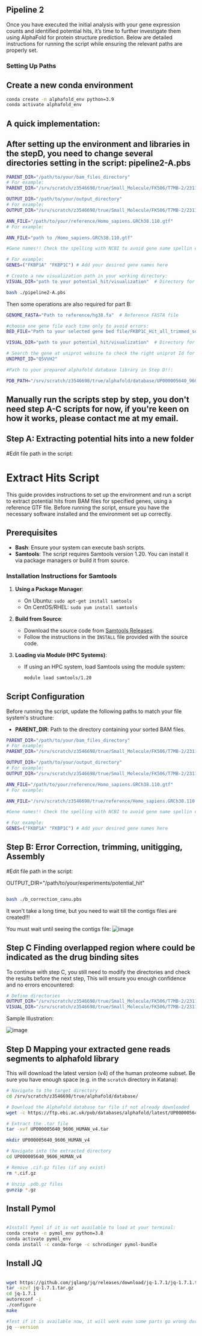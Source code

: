 ## Pipeline 2

Once you have executed the initial analysis with your gene expression counts and identified potential hits, it’s time to further investigate them using AlphaFold for protein structure prediction. Below are detailed instructions for running the script while ensuring the relevant paths are properly set.

### Setting Up Paths
## Create a new conda environment
```bash
conda create -n alphafold_env python=3.9
conda activate alphafold_env
```

## A quick implementation:

## After setting up the environment and libraries in the stepD, you need to change several directories setting in the script: pipeline2-A.pbs

```bash
PARENT_DIR="/path/to/your/bam_files_directory"
# For example:
PARENT_DIR="/srv/scratch/z3546698/true/Small_Molecule/FK506/T7MB-2/231119/R3/step2"

OUTPUT_DIR="/path/to/your/output_directory"
# For example:
OUTPUT_DIR="/srv/scratch/z3546698/true/Small_Molecule/FK506/T7MB-2/231119/potential_hit"

ANN_FILE="/path/to/your/reference/Homo_sapiens.GRCh38.110.gtf"
# For example:

ANN_FILE="path to /Homo_sapiens.GRCh38.110.gtf"

#Gene names!! Check the spelling with NCBI to avoid gene name spellin errors:

# For example:
GENES=("FKBP1A" "FKBP1C") # Add your desired gene names here

# Create a new visualization path in your working directory:
VISUAL_DIR="path to your potential_hit/visualization"  # Directory for visualizations

bash ./pipeline2-A.pbs
```

Then some operations are also required for part B:

```bash
GENOME_FASTA="Path to reference/hg38.fa"  # Reference FASTA file

#choose one gene file each time only to avoid errors:
BED_FILE="Path to your selected gene bed file/FKBP1C_Hit_all_trimmed_sorted_merged.bed"  # BED file with high coverage regions

VISUAL_DIR="path to your potential_hit/visualization"  # Directory for visualizations

# Search the gene at uniprot website to check the right uniprot Id for each gene and edit:
UNIPROT_ID="Q5VVH2"

#Path to your prepared alphafold database library in Step D!!:

PDB_PATH="/srv/scratch/z3546698/true/alphafold/database/UP000005640_9606_HUMAN_v4/AF-${UNIPROT_ID}-F1-model_v4.pdb"

```


## Manually run the scripts step by step, you don't need step A-C scripts for now, if you're keen on how it works, please contact me at my email.


## Step A: Extracting potential hits into a new folder

#Edit file path in the script:

# Extract Hits Script

This guide provides instructions to set up the environment and run a script to extract potential hits from BAM files for specified genes, using a reference GTF file. Before running the script, ensure you have the necessary software installed and the environment set up correctly.

## Prerequisites

- **Bash**: Ensure your system can execute bash scripts.
- **Samtools**: The script requires Samtools version 1.20. You can install it via package managers or build it from source.

### Installation Instructions for Samtools

1. **Using a Package Manager**:
   - On Ubuntu: `sudo apt-get install samtools`
   - On CentOS/RHEL: `sudo yum install samtools`

2. **Build from Source**:
   - Download the source code from [Samtools Releases](https://github.com/samtools/samtools/releases).
   - Follow the instructions in the `INSTALL` file provided with the source code.

3. **Loading via Module (HPC Systems)**:
   - If using an HPC system, load Samtools using the module system:
     ```bash
     module load samtools/1.20
     ```

## Script Configuration

Before running the script, update the following paths to match your file system's structure:

- **PARENT_DIR**: Path to the directory containing your sorted BAM files.

```bash
PARENT_DIR="/path/to/your/bam_files_directory"
# For example:
PARENT_DIR="/srv/scratch/z3546698/true/Small_Molecule/FK506/T7MB-2/231119/R3/step2"

OUTPUT_DIR="/path/to/your/output_directory"
# For example:
OUTPUT_DIR="/srv/scratch/z3546698/true/Small_Molecule/FK506/T7MB-2/231119/potential_hit"

ANN_FILE="/path/to/your/reference/Homo_sapiens.GRCh38.110.gtf"
# For example:

ANN_FILE="/srv/scratch/z3546698/true/reference/Homo_sapiens.GRCh38.110.gtf"

#Gene names!! Check the spelling with NCBI to avoid gene name spellin errors:

# For example:
GENES=("FKBP1A" "FKBP1C") # Add your desired gene names here


```

## Step B: Error Correction, trimming, unitigging, Assembly

#Edit file path in the script:

OUTPUT_DIR="/path/to/your/experiments/potential_hit"

```bash

bash ./b_correction_canu.pbs

```

It won't take a long time, but you need to wait till the contigs files are created!!!

You must wait until seeing the contigs file:
![image](https://github.com/user-attachments/assets/ffd066f3-b994-4549-9a62-f2993a58fa5c)

## Step C Finding overlapped region where could be indicated as the drug binding sites

To continue with step C, you still need to modify the directories and check the results before the next step,
This will ensure you enough confidence and no errors encountered:

```bash
# Define directories
OUTPUT_DIR="/srv/scratch/z3546698/true/Small_Molecule/FK506/T7MB-2/231119/potential_hit"
VISUAL_DIR="/srv/scratch/z3546698/true/Small_Molecule/FK506/T7MB-2/231119/potential_hit/visualization"

```



Sample Illustration:

![image](https://github.com/user-attachments/assets/a686583f-6922-49f9-978f-19294cd709c4)


## Step D Mapping your extracted gene reads segments to alphafold library


This will download the latest version (v4) of the human proteome subset. Be sure you have enough space (e.g. in the `scratch` directory in Katana):
```bash
# Navigate to the target directory
cd /srv/scratch/z3546698/true/alphafold/database/

# Download the AlphaFold database tar file if not already downloaded
wget -c https://ftp.ebi.ac.uk/pub/databases/alphafold/latest/UP000005640_9606_HUMAN_v4.tar

# Extract the .tar file
tar -xvf UP000005640_9606_HUMAN_v4.tar

mkdir UP000005640_9606_HUMAN_v4

# Navigate into the extracted directory
cd UP000005640_9606_HUMAN_v4

# Remove .cif.gz files (if any exist)
rm *.cif.gz

# Unzip .pdb.gz files
gunzip *.gz
```

## Install Pymol

```bash

#Install Pymol if it is not available to load at your terminal:
conda create -n pymol_env python=3.8
conda activate pymol_env
conda install -c conda-forge -c schrodinger pymol-bundle

```

## Install JQ
```bash

wget https://github.com/jqlang/jq/releases/download/jq-1.7.1/jq-1.7.1.tar.gz
tar -xzvf jq-1.7.1.tar.gz
cd jq-1.7.1
autoreconf -i
./configure
make

#Test if it is available now, it will work even some parts go wrong during installation, just check it 
jq --version

```



